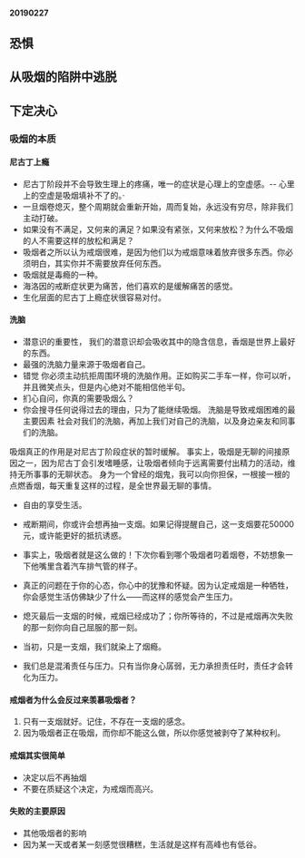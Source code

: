 #### 20190227
## 恐惧
## 从吸烟的陷阱中逃脱
## 下定决心

### 吸烟的本质

####  尼古丁上瘾

* 尼古丁阶段并不会导致生理上的疼痛，唯一的症状是心理上的空虚感。-- 心里上的空虚是吸烟填补不了的。·
* 一旦烟卷熄灭，整个周期就会重新开始，周而复始，永远没有穷尽，除非我们主动打破。
* 如果没有不满足，又何来的满足？如果没有紧张，又何来放松？为什么不吸烟的人不需要这样的放松和满足？
* 吸烟者之所以认为戒烟很难，是因为他们以为戒烟意味着放弃很多东西。你必须明白，其实你并不需要放弃任何东西。
* 吸烟就是毒瘾的一种。
* 海洛因的戒断症状更为痛苦，他们喜欢的是缓解痛苦的感觉。
* 生化层面的尼古丁上瘾症状很容易对付。

#### 洗脑

* 潜意识的重要性， 我们的潜意识却会吸收其中的隐含信息，香烟是世界上最好的东西。
* 最强的洗脑力量来源于吸烟者自己。
* 错觉 你必须主动抗拒周围环境的洗脑作用。正如购买二手车一样，你可以听，并且微笑点头，但是内心绝对不能相信他半句。
* 扪心自问，你真的需要吸烟么？
* 你会搜寻任何说得过去的理由，只为了能继续吸烟。
    洗脑是导致戒烟困难的最主要因素 
    社会对我们的洗脑，再加上我们对自己的洗脑，以及身边亲友和同事们的洗脑。

吸烟真正的作用是对尼古丁阶段症状的暂时缓解。
事实上，吸烟是无聊的间接原因之一，因为尼古丁会引发嗜睡感，让吸烟者倾向于远离需要付出精力的活动，维持无所事事的无聊状态。 
身为一个曾经的烟鬼，我可以向你担保，一根接一根的点燃香烟，每天重复这样的过程，是全世界最无聊的事情。

* 自由的享受生活。
* 戒断期间，你或许会想再抽一支烟。如果记得提醒自己，这一支烟要花50000元，或许能更好的抵抗诱惑。

* 事实上，吸烟者就是这么做的！下次你看到哪个吸烟者叼着烟卷，不妨想象一下他嘴里含着汽车排气管的样子。
* 真正的问题在于你的心态，你心中的犹豫和怀疑。因为认定戒烟是一种牺牲，你会感觉生活仿佛缺少了什么——而这样的感觉会产生压力。
* 熄灭最后一支烟的时候，戒烟已经成功了；你所等待的，不过是戒烟再次失败的那一刻你向自己屈服的那一刻。
* 当初，只是一支烟，我们就染上了烟瘾。
* 我们总是混淆责任与压力。只有当你身心孱弱，无力承担责任时，责任才会转化为压力。

#### 戒烟者为什么会反过来羡慕吸烟者？

1. 只有一支烟就好。记住，不存在一支烟的感念。
2. 因为吸烟者正在吸烟，而你却不能这么做，所以你感觉被剥夺了某种权利。

#### 戒烟其实很简单

* 决定以后不再抽烟
* 不要在质疑这个决定，为戒烟而高兴。

#### 失败的主要原因
* 其他吸烟者的影响
* 因为某一天或者某一刻感觉很糟糕，生活就是这样有高峰也有低谷。
